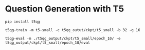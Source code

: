 # Question Generation with T5

```shell
pip install t5qg
```

```shell
t5qg-train -m t5-small -c t5qg_outut/ckpt/t5_small -b 32 -g 16 
```
 
```shell
t5qg-eval -m ./t5qg_output/ckpt/t5_small/epoch_10/ -e t5qg_output/ckpt/t5_small/epoch_10/eval  
```